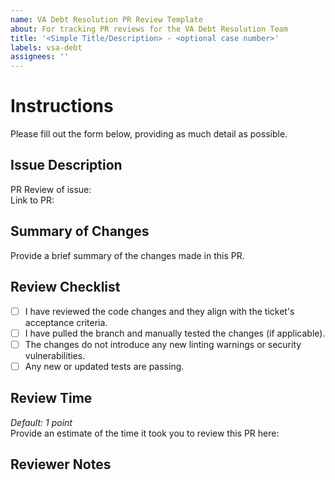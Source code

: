```yaml
---
name: VA Debt Resolution PR Review Template
about: For tracking PR reviews for the VA Debt Resolution Team
title: '<Simple Title/Description> - <optional case number>'
labels: vsa-debt
assignees: ''
---
```


# Instructions
Please fill out the form below, providing as much detail as possible. 

## Issue Description
PR Review of issue:       
Link to PR:       

## Summary of Changes
Provide a brief summary of the changes made in this PR.

## Review Checklist
- [ ] I have reviewed the code changes and they align with the ticket's acceptance criteria.
- [ ] I have pulled the branch and manually tested the changes (if applicable).
- [ ] The changes do not introduce any new linting warnings or security vulnerabilities.
- [ ] Any new or updated tests are passing.

## Review Time
*Default: 1 point*      
Provide an estimate of the time it took you to review this PR here:       

## Reviewer Notes
